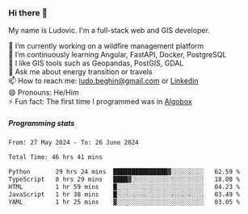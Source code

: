 ### Hi there 👋

My name is Ludovic. I'm a full-stack web and GIS developer.

 🔭 I’m currently working on a wildfire management platform<br/>
 🌱 I’m continuously learning Angular, FastAPI, Docker, PostgreSQL<br/>
 👯 I like GIS tools such as Geopandas, PostGIS, GDAL<br/>
 💬 Ask me about energy transition or travels<br/>
 📫 How to reach me: ludo.beghin@gmail.com or [Linkedin](https://www.linkedin.com/in/ludovic-beghin/)<br/>
 😄 Pronouns: He/Him<br/>
 ⚡ Fun fact: The first time I programmed was in [Algobox](https://fr.wikipedia.org/wiki/Algobox)<br/>

##### Programming stats
<!--START_SECTION:waka-->

```txt
From: 27 May 2024 - To: 26 June 2024

Total Time: 46 hrs 41 mins

Python       29 hrs 24 mins  ███████████████▓░░░░░░░░░   62.59 %
TypeScript   8 hrs 29 mins   ████▓░░░░░░░░░░░░░░░░░░░░   18.08 %
HTML         1 hr 59 mins    █░░░░░░░░░░░░░░░░░░░░░░░░   04.23 %
JavaScript   1 hr 38 mins    █░░░░░░░░░░░░░░░░░░░░░░░░   03.49 %
YAML         1 hr 25 mins    ▓░░░░░░░░░░░░░░░░░░░░░░░░   03.05 %
```

<!--END_SECTION:waka-->
